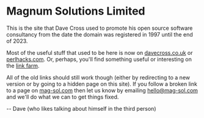 # Magnum Solutions Limited

This is the site that Dave Cross used to promote his open source software
consultancy from the date the domain was registered in 1997 until the end
of 2023.

Most of the useful stuff that used to be here is now on
[davecross.co.uk](https://davecross.co.uk/) or
[perlhacks.com](https://perlhacks.com/). Or, perhaps, you'll find something
useful or interesting on the [link farm](https://links.davecross.co.uk/).

All of the old links should still work though (either by redirecting to a new
version or by going to a hidden page on this site). If you follow a broken
link to a page on [mag-sol.com](https://mag-sol.com/) then let us know by
emailing [hello@mag-sol.com](mailto:hello@mag-sol.com) and we'll do what
we can to get things fixed.

-- Dave (who likes talking about himself in the third person)
